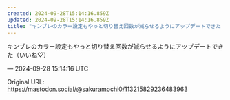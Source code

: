 ```yaml
---
created: 2024-09-28T15:14:16.859Z
updated: 2024-09-28T15:14:16.859Z
title: "キンブレのカラー設定もやっと切り替え回数が減らせるようにアップデートできた（いい[...]"
---
```


<p>キンブレのカラー設定もやっと切り替え回数が減らせるようにアップデートできた（いいね♡）</p>

&mdash; 2024-09-28 15:14:16 UTC

Original URL: https://mastodon.social/@sakuramochi0/113215829236483963
